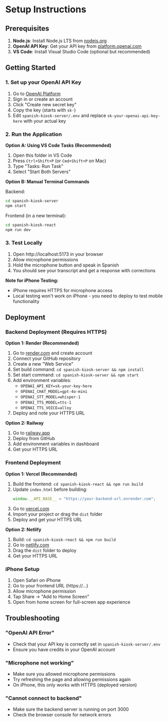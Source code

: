 # Setup Instructions

## Prerequisites

1. **Node.js**: Install Node.js LTS from [nodejs.org](https://nodejs.org/)
2. **OpenAI API Key**: Get your API key from [platform.openai.com](https://platform.openai.com/api-keys)
3. **VS Code**: Install Visual Studio Code (optional but recommended)

## Getting Started

### 1. Set up your OpenAI API Key

1. Go to [OpenAI Platform](https://platform.openai.com/api-keys)
2. Sign in or create an account
3. Click "Create new secret key"
4. Copy the key (starts with `sk-`)
5. Edit `spanish-kiosk-server/.env` and replace `sk-your-openai-api-key-here` with your actual key

### 2. Run the Application

**Option A: Using VS Code Tasks (Recommended)**
1. Open this folder in VS Code
2. Press `Ctrl+Shift+P` (or `Cmd+Shift+P` on Mac)
3. Type "Tasks: Run Task"
4. Select "Start Both Servers"

**Option B: Manual Terminal Commands**

Backend:
```bash
cd spanish-kiosk-server
npm start
```

Frontend (in a new terminal):
```bash
cd spanish-kiosk-react
npm run dev
```

### 3. Test Locally

1. Open http://localhost:5173 in your browser
2. Allow microphone permissions
3. Hold the microphone button and speak in Spanish
4. You should see your transcript and get a response with corrections

**Note for iPhone Testing:**
- iPhone requires HTTPS for microphone access
- Local testing won't work on iPhone - you need to deploy to test mobile functionality

## Deployment

### Backend Deployment (Requires HTTPS)

**Option 1: Render (Recommended)**
1. Go to [render.com](https://render.com) and create account
2. Connect your GitHub repository
3. Create a new "Web Service"
4. Set build command: `cd spanish-kiosk-server && npm install`
5. Set start command: `cd spanish-kiosk-server && npm start`
6. Add environment variables:
   - `OPENAI_API_KEY=sk-your-key-here`
   - `OPENAI_CHAT_MODEL=gpt-4o-mini`
   - `OPENAI_STT_MODEL=whisper-1`
   - `OPENAI_TTS_MODEL=tts-1`
   - `OPENAI_TTS_VOICE=alloy`
7. Deploy and note your HTTPS URL

**Option 2: Railway**
1. Go to [railway.app](https://railway.app)
2. Deploy from GitHub
3. Add environment variables in dashboard
4. Get your HTTPS URL

### Frontend Deployment

**Option 1: Vercel (Recommended)**
1. Build the frontend: `cd spanish-kiosk-react && npm run build`
2. Update `index.html` before building:
   ```javascript
   window.__API_BASE__ = "https://your-backend-url.onrender.com";
   ```
3. Go to [vercel.com](https://vercel.com)
4. Import your project or drag the `dist` folder
5. Deploy and get your HTTPS URL

**Option 2: Netlify**
1. Build: `cd spanish-kiosk-react && npm run build`
2. Go to [netlify.com](https://netlify.com)
3. Drag the `dist` folder to deploy
4. Get your HTTPS URL

### iPhone Setup
1. Open Safari on iPhone
2. Go to your frontend URL (https://...)
3. Allow microphone permission
4. Tap Share → "Add to Home Screen"
5. Open from home screen for full-screen app experience

## Troubleshooting

### "OpenAI API Error"
- Check that your API key is correctly set in `spanish-kiosk-server/.env`
- Ensure you have credits in your OpenAI account

### "Microphone not working"
- Make sure you allowed microphone permissions
- Try refreshing the page and allowing permissions again
- On iPhone, this only works with HTTPS (deployed version)

### "Cannot connect to backend"
- Make sure the backend server is running on port 3000
- Check the browser console for network errors
